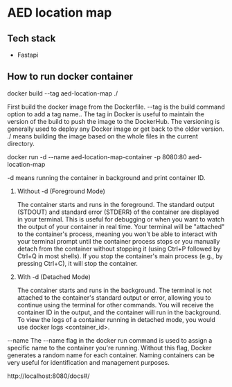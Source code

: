 # AED location map

## Tech stack
- Fastapi




## How to run docker container

docker build --tag aed-location-map ./


First build the docker image from the Dockerfile.
--tag is the build command option to add a tag name.. The tag in Docker is useful to maintain the version of the build to push the image to the DockerHub. The versioning is generally used to deploy any Docker image or get back to the older version.
./ means building the image based on the whole files in the current directory.



docker run -d --name aed-location-map-container -p 8080:80 aed-location-map

-d means running the container in background and print container ID.
1. Without -d (Foreground Mode)

    The container starts and runs in the foreground.
    The standard output (STDOUT) and standard error (STDERR) of the container are displayed in your terminal. This is useful for debugging or when you want to watch the output of your container in real time.
    Your terminal will be "attached" to the container's process, meaning you won't be able to interact with your terminal prompt until the container process stops or you manually detach from the container without stopping it (using Ctrl+P followed by Ctrl+Q in most shells).
    If you stop the container's main process (e.g., by pressing Ctrl+C), it will stop the container.

2. With -d (Detached Mode)

    The container starts and runs in the background.
    The terminal is not attached to the container's standard output or error, allowing you to continue using the terminal for other commands.
    You will receive the container ID in the output, and the container will run in the background.
    To view the logs of a container running in detached mode, you would use docker logs <container_id>.

--name
The --name flag in the docker run command is used to assign a specific name to the container you're running. Without this flag, Docker generates a random name for each container. Naming containers can be very useful for identification and management purposes.



http://localhost:8080/docs#/
